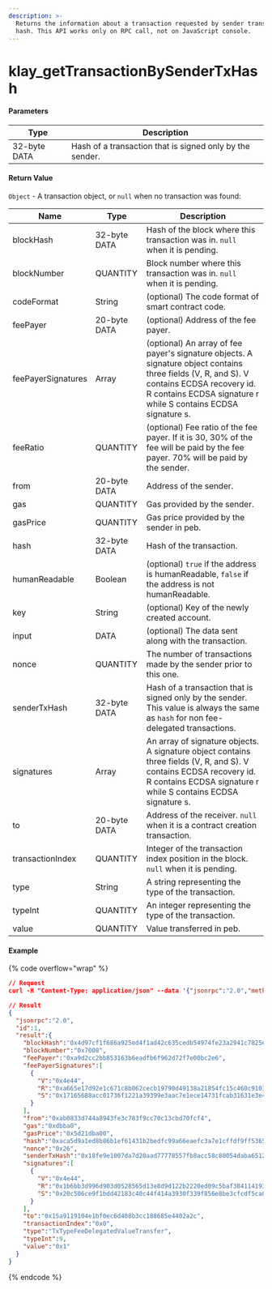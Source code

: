 ```yaml
---
description: >-
  Returns the information about a transaction requested by sender transaction
  hash. This API works only on RPC call, not on JavaScript console.
---
```


# klay\_getTransactionBySenderTxHash

#### **Parameters**

| Type         | Description                                              |
| ------------ | -------------------------------------------------------- |
| 32-byte DATA | Hash of a transaction that is signed only by the sender. |

#### **Return Value**

`Object` - A transaction object, or `null` when no transaction was found:

| Name               | Type         | Description                                                                                                                                                                                                  |
| ------------------ | ------------ | ------------------------------------------------------------------------------------------------------------------------------------------------------------------------------------------------------------ |
| blockHash          | 32-byte DATA | Hash of the block where this transaction was in. `null` when it is pending.                                                                                                                                  |
| blockNumber        | QUANTITY     | Block number where this transaction was in. `null` when it is pending.                                                                                                                                       |
| codeFormat         | String       | (optional) The code format of smart contract code.                                                                                                                                                           |
| feePayer           | 20-byte DATA | (optional) Address of the fee payer.                                                                                                                                                                         |
| feePayerSignatures | Array        | (optional) An array of fee payer's signature objects. A signature object contains three fields (V, R, and S). V contains ECDSA recovery id. R contains ECDSA signature r while S contains ECDSA signature s. |
| feeRatio           | QUANTITY     | (optional) Fee ratio of the fee payer. If it is 30, 30% of the fee will be paid by the fee payer. 70% will be paid by the sender.                                                                            |
| from               | 20-byte DATA | Address of the sender.                                                                                                                                                                                       |
| gas                | QUANTITY     | Gas provided by the sender.                                                                                                                                                                                  |
| gasPrice           | QUANTITY     | Gas price provided by the sender in peb.                                                                                                                                                                     |
| hash               | 32-byte DATA | Hash of the transaction.                                                                                                                                                                                     |
| humanReadable      | Boolean      | (optional) `true` if the address is humanReadable, `false` if the address is not humanReadable.                                                                                                              |
| key                | String       | (optional) Key of the newly created account.                                                                                                                                                                 |
| input              | DATA         | (optional) The data sent along with the transaction.                                                                                                                                                         |
| nonce              | QUANTITY     | The number of transactions made by the sender prior to this one.                                                                                                                                             |
| senderTxHash       | 32-byte DATA | Hash of a transaction that is signed only by the sender. This value is always the same as `hash` for non fee-delegated transactions.                                                                         |
| signatures         | Array        | An array of signature objects. A signature object contains three fields (V, R, and S). V contains ECDSA recovery id. R contains ECDSA signature r while S contains ECDSA signature s.                        |
| to                 | 20-byte DATA | Address of the receiver. `null` when it is a contract creation transaction.                                                                                                                                  |
| transactionIndex   | QUANTITY     | Integer of the transaction index position in the block. `null` when it is pending.                                                                                                                           |
| type               | String       | A string representing the type of the transaction.                                                                                                                                                           |
| typeInt            | QUANTITY     | An integer representing the type of the transaction.                                                                                                                                                         |
| value              | QUANTITY     | Value transferred in peb.                                                                                                                                                                                    |

#### Example

{% code overflow="wrap" %}
```json
// Request
curl -H "Content-Type: application/json" --data '{"jsonrpc":"2.0","method":"klay_getTransactionBySenderTxHash","params":["0x18fe9e1007da7d20aad77778557fb8acc58c80054daba65124c8c843aadd3478"],"id":1}' http://klaytn.blockpi.network/v1/rpc/your-api-key

// Result
{
  "jsonrpc":"2.0",
  "id":1,
  "result":{
    "blockHash":"0x4d97cf1f686a925ed4f1ad42c635cedb54974fe23a2941c7825e1ed3163c0e41",
    "blockNumber":"0x7008",
    "feePayer":"0xa9d2cc2bb853163b6eadfb6f962d72f7e00bc2e6",
    "feePayerSignatures":[
      {
        "V":"0x4e44",
        "R":"0xa665e17d92e1c671c8b062cecb19790d49138a21854fc15c460c91035b1884e",
        "S":"0x17165688acc01736f1221a39399e3aac7e1ece14731fcab31631e3e4a59b7441"
      }
    ],
    "from":"0xab0833d744a8943fe3c783f9cc70c13cbd70fcf4",
    "gas":"0xdbba0",
    "gasPrice":"0x5d21dba00",
    "hash":"0xaca5d9a1ed8b86b1ef61431b2bedfc99a66eaefc3a7e1cffdf9ff53653956a67",
    "nonce":"0x26",
    "senderTxHash":"0x18fe9e1007da7d20aad77778557fb8acc58c80054daba65124c8c843aadd3478",
    "signatures":[
      {
        "V":"0x4e44",
        "R":"0x1b6bb3d996d903d0528565d13e8d9d122b2220ed09c5baf384114193a6977027",
        "S":"0x20c506ce9f1bdd42183c40c44f414a3930f339f856e8be3cfcdf5ca0852fd378"
      }
    ],
    "to":"0x15a9119104e1bf0ec6d408b3cc188685e4402a2c",
    "transactionIndex":"0x0",
    "type":"TxTypeFeeDelegatedValueTransfer",
    "typeInt":9,
    "value":"0x1"
  }
}
```
{% endcode %}
